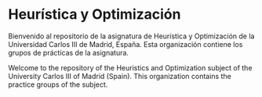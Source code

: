 # Heurística y Optimización 

Bienvenido al repositorio de la asignatura de Heurística y Optimización de la Universidad Carlos III de Madrid, España. Esta organización contiene los grupos de prácticas de la asignatura.

Welcome to the repository of the Heuristics and Optimization subject of the University Carlos III of Madrid (Spain). This organization contains the practice groups of the subject.
